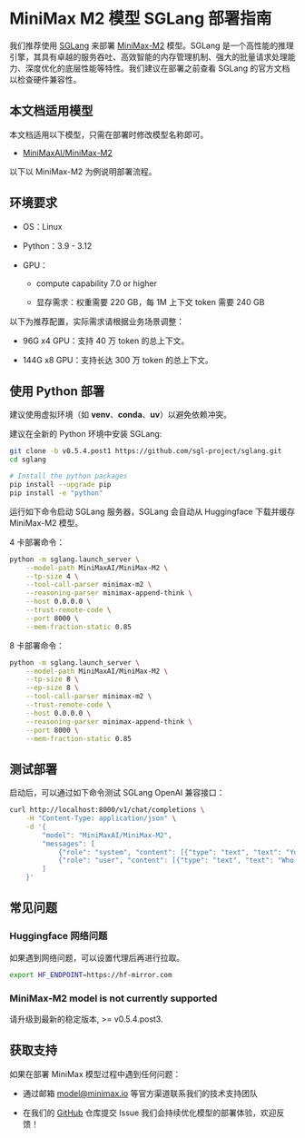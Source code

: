 # MiniMax M2 模型 SGLang 部署指南

我们推荐使用 [SGLang](https://github.com/sgl-project/sglang) 来部署 [MiniMax-M2](https://huggingface.co/MiniMaxAI/MiniMax-M2) 模型。SGLang 是一个高性能的推理引擎，其具有卓越的服务吞吐、高效智能的内存管理机制、强大的批量请求处理能力、深度优化的底层性能等特性。我们建议在部署之前查看 SGLang 的官方文档以检查硬件兼容性。

## 本文档适用模型

本文档适用以下模型，只需在部署时修改模型名称即可。

- [MiniMaxAI/MiniMax-M2](https://huggingface.co/MiniMaxAI/MiniMax-M2)

以下以 MiniMax-M2 为例说明部署流程。

## 环境要求

- OS：Linux

- Python：3.9 - 3.12

- GPU：

  - compute capability 7.0 or higher

  - 显存需求：权重需要 220 GB，每 1M 上下文 token 需要 240 GB

以下为推荐配置，实际需求请根据业务场景调整：

- 96G x4 GPU：支持 40 万 token 的总上下文。

- 144G x8 GPU：支持长达 300 万 token 的总上下文。

## 使用 Python 部署

建议使用虚拟环境（如 **venv**、**conda**、**uv**）以避免依赖冲突。

建议在全新的 Python 环境中安装 SGLang:
```bash
git clone -b v0.5.4.post1 https://github.com/sgl-project/sglang.git
cd sglang

# Install the python packages
pip install --upgrade pip
pip install -e "python"
```

运行如下命令启动 SGLang 服务器，SGLang 会自动从 Huggingface 下载并缓存 MiniMax-M2 模型。

4 卡部署命令：

```bash
python -m sglang.launch_server \
    --model-path MiniMaxAI/MiniMax-M2 \
    --tp-size 4 \
    --tool-call-parser minimax-m2 \
    --reasoning-parser minimax-append-think \
    --host 0.0.0.0 \
    --trust-remote-code \
    --port 8000 \
    --mem-fraction-static 0.85
```

8 卡部署命令：

```bash
python -m sglang.launch_server \
    --model-path MiniMaxAI/MiniMax-M2 \
    --tp-size 8 \
    --ep-size 8 \
    --tool-call-parser minimax-m2 \
    --trust-remote-code \
    --host 0.0.0.0 \
    --reasoning-parser minimax-append-think \
    --port 8000 \
    --mem-fraction-static 0.85
```

## 测试部署

启动后，可以通过如下命令测试 SGLang OpenAI 兼容接口：

```bash
curl http://localhost:8000/v1/chat/completions \
    -H "Content-Type: application/json" \
    -d '{
        "model": "MiniMaxAI/MiniMax-M2",
        "messages": [
            {"role": "system", "content": [{"type": "text", "text": "You are a helpful assistant."}]},
            {"role": "user", "content": [{"type": "text", "text": "Who won the world series in 2020?"}]}
        ]
    }'
```

## 常见问题

### Huggingface 网络问题

如果遇到网络问题，可以设置代理后再进行拉取。

```bash
export HF_ENDPOINT=https://hf-mirror.com
```

### MiniMax-M2 model is not currently supported

请升级到最新的稳定版本, >= v0.5.4.post3.

## 获取支持

如果在部署 MiniMax 模型过程中遇到任何问题：

- 通过邮箱 [model@minimax.io](mailto:model@minimax.io) 等官方渠道联系我们的技术支持团队

- 在我们的 [GitHub](https://github.com/MiniMax-AI) 仓库提交 Issue
我们会持续优化模型的部署体验，欢迎反馈！
